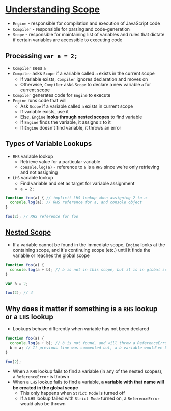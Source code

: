 # [Understanding Scope](https://github.com/getify/You-Dont-Know-JS/blob/master/scope%20%26%20closures/ch1.md#understanding-scope)

* `Engine` - responsible for compilation and execution of JavaScript code
* `Compiler` - responsible for parsing and code-generation
* `Scope` - responsible for maintaining list of variables and rules that dictate if certain variables are accessible to executing code

## Processing `var a = 2;`

* `Compiler` sees `a`
* `Compiler` asks `Scope` if a variable called `a` exists in the current scope
  * If variable exists, `Compiler` ignores declaration and moves on
  * Otherwise, `Compiler` asks `Scope` to declare a new variable `a` for current scope
* `Compiler` generates code for `Engine` to execute
* `Engine` runs code that will
  * Ask `Scope` if a variable called `a` exists in current scope
  * If variable exists, use it
  * Else, `Engine` **looks through nested scopes** to find variable
  * If `Engine` finds the variable, it assigns `2` to it
  * If `Engine` doesn't find variable, it throws an error

## Types of Variable Lookups

* `RHS` variable lookup
  * Retrieve value for a particular variable
  * `console.log(a)` - reference to `a` is a `RHS` since we're only retrieving and not assigning
* `LHS` variable lookup
  * Find variable and set as target for variable assignment
  * `a = 2;`

```javascript
function foo(a) { // implicit LHS lookup when assigning 2 to a
  console.log(a); // RHS reference for a, and console object
}

foo(2); // RHS reference for foo
```

## [Nested Scope](https://github.com/getify/You-Dont-Know-JS/blob/master/scope%20%26%20closures/ch1.md#nested-scope)

* If a variable cannot be found in the immediate scope, `Engine` looks at the containing scope, and it's continuing scope (etc.) until it finds the variable or reaches the global scope

```javascript
function foo(a) {
  console.log(a + b); // b is not in this scope, but it is in global scope
}

var b = 2;

foo(2); // 4
```

## Why does it matter if something is a `RHS` lookup or a `LHS` lookup

* Lookups behave differently when variable has not been declared

```javascript
function foo(a) {
  console.log(a + b); // b is not found, and will throw a ReferenceError
  b = a; // If previous line was commented out, a b variable would've been created in the global scope
}

foo(2);
```

* When a `RHS` lookup fails to find a variable (in any of the nested scopes), a `ReferenceError` is thrown
* When a `LHS` lookup fails to find a variable, **a variable with that name will be created in the global scope**
  * This only happens when `Strict Mode` is turned off
  * If a `LHS` lookup failed with `Strict Mode` turned on, a `ReferenceError` would also be thrown
